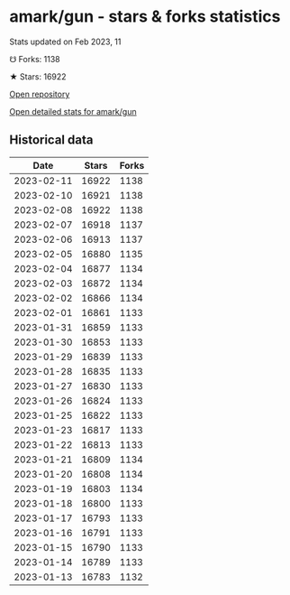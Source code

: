 # amark/gun - stars & forks statistics

Stats updated on Feb 2023, 11

☋ Forks: 1138

★ Stars: 16922

[Open repository](https://github.com/amark/gun)

[Open detailed stats for amark/gun](https://reviewgithub.com/rep/amark/gun)

## Historical data
| Date | Stars | Forks |
|------|-------|-------|
| 2023-02-11 | 16922 | 1138 | 
| 2023-02-10 | 16921 | 1138 | 
| 2023-02-08 | 16922 | 1138 | 
| 2023-02-07 | 16918 | 1137 | 
| 2023-02-06 | 16913 | 1137 | 
| 2023-02-05 | 16880 | 1135 | 
| 2023-02-04 | 16877 | 1134 | 
| 2023-02-03 | 16872 | 1134 | 
| 2023-02-02 | 16866 | 1134 | 
| 2023-02-01 | 16861 | 1133 | 
| 2023-01-31 | 16859 | 1133 | 
| 2023-01-30 | 16853 | 1133 | 
| 2023-01-29 | 16839 | 1133 | 
| 2023-01-28 | 16835 | 1133 | 
| 2023-01-27 | 16830 | 1133 | 
| 2023-01-26 | 16824 | 1133 | 
| 2023-01-25 | 16822 | 1133 | 
| 2023-01-23 | 16817 | 1133 | 
| 2023-01-22 | 16813 | 1133 | 
| 2023-01-21 | 16809 | 1134 | 
| 2023-01-20 | 16808 | 1134 | 
| 2023-01-19 | 16803 | 1134 | 
| 2023-01-18 | 16800 | 1133 | 
| 2023-01-17 | 16793 | 1133 | 
| 2023-01-16 | 16791 | 1133 | 
| 2023-01-15 | 16790 | 1133 | 
| 2023-01-14 | 16789 | 1133 | 
| 2023-01-13 | 16783 | 1132 | 

